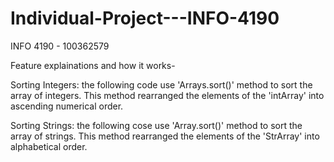 # Individual-Project---INFO-4190
INFO 4190 - 100362579

Feature explainations and how it works- 

Sorting Integers: the following code use 'Arrays.sort()' method to sort the array of integers. 
This method rearranged the elements of the 'intArray' into ascending numerical order. 

Sorting Strings: the following cose use 'Array.sort()' method to sort the array of strings.
This method rearranged the elements of the 'StrArray' into alphabetical order. 

